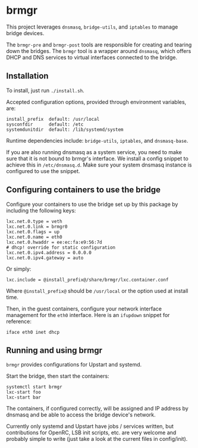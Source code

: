 # brmgr

This project leverages `dnsmasq`, `bridge-utils`, and `iptables` to manage bridge devices.

The `brmgr-pre` and `brmgr-post` tools are responsible for creating and tearing down the bridges. The `brmgr` tool is a wrapper around `dnsmasq`, which offers DHCP and DNS services to virtual interfaces connected to the bridge.

## Installation

To install, just run `./install.sh`.

Accepted configuration options, provided through environment variables, are:

    install_prefix	default: /usr/local
    sysconfdir		default: /etc
    systemdunitdir	default: /lib/systemd/system

Runtime dependencies include: `bridge-utils`, `iptables`, and `dnsmasq-base`.

If you are also running dnsmasq as a system service, you need to make sure that it is not bound to brmgr's interface. We install a config snippet to achieve this in `/etc/dnsmasq.d`. Make sure your system dnsmasq instance is configured to use the snippet.

## Configuring containers to use the bridge

Configure your containers to use the bridge set up by this package by including the following keys:

    lxc.net.0.type = veth
    lxc.net.0.link = brmgr0
    lxc.net.0.flags = up
    lxc.net.0.name = eth0
    lxc.net.0.hwaddr = ee:ec:fa:e9:56:7d
    # dhcp! override for static configuration
    lxc.net.0.ipv4.address = 0.0.0.0
    lxc.net.0.ipv4.gateway = auto

Or simply:

    lxc.include = @install_prefix@/share/brmgr/lxc.container.conf

Where `@install_prefix@` should be `/usr/local` or the option used at install time.

Then, in the guest containers, configure your network interface management for the `eth0` interface. Here is an `ifupdown` snippet for reference:

    iface eth0 inet dhcp

## Running and using brmgr

`brmgr` provides configurations for Upstart and systemd.

Start the bridge, then start the containers:

    systemctl start brmgr
    lxc-start foo
    lxc-start bar

The containers, if configured correctly, will be assigned and IP address by dnsmasq and be able to access the bridge device's network.

Currently only systemd and Upstart have jobs / services written, but contributions for OpenRC, LSB init scripts, etc. are very welcome and probably simple to write (just take a look at the current files in config/init).
